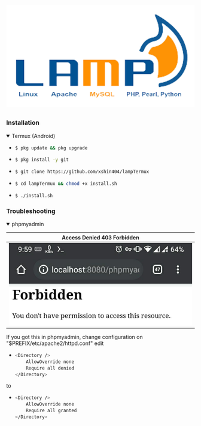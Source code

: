 <p align="center">
  <a name="top" href="#">
     <img alt="xshin404/lampTermux" height="60%" width="100%" src="/img/lamp2.png"/>
  </a>
</p> <img alt="" align="right" src="https://badges.pufler.dev/visits/xshin404/lampTermux?style=flat-square&label=Visits&color=fa74b2&logo=GitHub&logoColor=white&labelColor=373e4d"/> <img alt="" align="right" src="https://img.shields.io/github/repo-size/xshin404/lampTermux?style=flat-square&label=Size&color=fa74b2&labelColor=373e4d"/>

##
### Installation

  <details open>
  <summary>Termux (Android)</summary>

  - ```bash
    $ pkg update && pkg upgrade
    ```

  - ```bash
    $ pkg install -y git
    ```

  - ```bash
    $ git clone https://github.com/xshin404/lampTermux
    ```

  - ```bash
    $ cd lampTermux && chmod +x install.sh
    ```

  - ```bash
    $ ./install.sh
    ```

  </details>

### Troubleshooting

  <details open>
  <summary>phpmyadmin</summary>

  |Access Denied 403 Forbidden|
  |--|
  |![Access Denied](/img/access_denied.jpg)|

  If you got this in phpmyadmin, change configuration on "$PREFIX/etc/apache2/httpd.conf" edit
    
  - ```bash
    <Directory />
        AllowOverride none
        Require all denied
    </Directory>
    ```

  to

  - ```bash
    <Directory />
        AllowOverride none
        Require all granted
    </Directory>
    ```

  </details>
